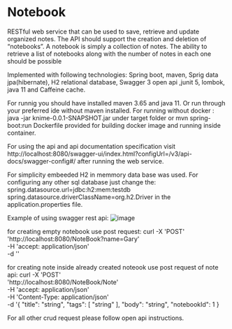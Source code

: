 # Notebook
 RESTful web service that can be used to save, retrieve and
update organized notes. The API should support the creation and deletion of “notebooks”. A notebook is
simply a collection of notes. The ability to retrieve a list of notebooks along with the number of notes in
each one should be possible

Implemented with following technologies: Spring boot, maven, Sprig data jpa(hibernate), H2 relational database, Swagger 3 open api ,junit 5, lombok, java 11 and
Caffeine cache.

For runnig you should have installed maven 3.65 and java 11. Or run through your preferred ide without maven installed.
For running without docker : java -jar knime-0.0.1-SNAPSHOT.jar under target folder or mvn spring-boot:run
Dockerfile provided for building docker image and running inside container.


For using the api and api documentation specification visit http://localhost:8080/swagger-ui/index.html?configUrl=/v3/api-docs/swagger-config#/ after running the web service.

For simplicity embeeded H2 in memmory data base was used. For configuring any other sql database just change the: spring.datasource.url=jdbc:h2:mem:testdb spring.datasource.driverClassName=org.h2.Driver in the application.properties file.


Example of using swagger rest api:
![image](https://user-images.githubusercontent.com/24994775/167726921-5ba1bb61-6c80-4e43-b5a9-bb750e0457d2.png)



for creating empty notebook use post request:
curl -X 'POST' \
  'http://localhost:8080/NoteBook?name=Gary' \
  -H 'accept: application/json' \
  -d ''

for creating note inside already created noteook use post request of note api:
curl -X 'POST' \
  'http://localhost:8080/NoteBook/Note' \
  -H 'accept: application/json' \
  -H 'Content-Type: application/json' \
  -d '{
  "title": "string",
  "tags": [
    "string"
  ],
  "body": "string",
  "notebookId": 1
}

For all other crud request please follow open api instructions.


